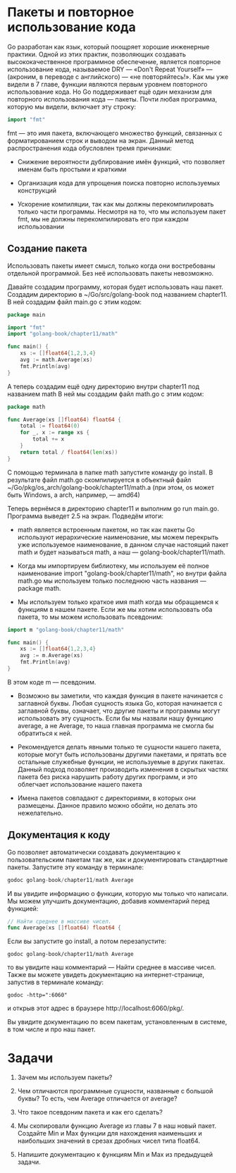 # Пакеты и повторное использование кода #
Go разработан как язык, который поощряет хорошие инженерные практики. Одной из этих практик, позволяющих создавать высококачественное программное обеспечение, является повторное использование кода, называемое DRY — «Don't Repeat Yourself» — (акроним, в переводе с английского) — «не повторяйтесь!». Как мы уже видели в 7 главе, функции являются первым уровнем повторного использование кода. Но Go поддерживает ещё один механизм для повторного использования кода — пакеты. Почти любая программа, которую мы видели, включает эту строку:
```Go
import "fmt"
```
fmt — это имя пакета, включающего множество функций, связанных с форматированием строк и выводом на экран. Данный метод распространения кода обусловлен тремя причинами:

- Снижение вероятности дублирование имён функций, что позволяет именам быть простыми и краткими

- Организация кода для упрощения поиска повторно используемых конструкций

- Ускорение компиляции, так как мы должны перекомпилировать только части программы. Несмотря на то, что мы используем пакет fmt, мы не должны перекомпилировать его при каждом использовании

## Создание пакета ##
Использовать пакеты имеет смысл, только когда они востребованы отдельной программой. Без неё использовать пакеты невозможно.

Давайте создадим программу, которая будет использовать наш пакет. Создадим директорию в ~/Go/src/golang-book под названием chapter11. В ней создадим файл main.go с этим кодом:
```Go
package main

import "fmt"
import "golang-book/chapter11/math"

func main() {
    xs := []float64{1,2,3,4}
    avg := math.Average(xs)
    fmt.Println(avg)
}
```
А теперь создадим ещё одну директорию внутри chapter11 под названием math В ней мы создадим файл math.go с этим кодом:
```Go
package math

func Average(xs []float64) float64 {
    total := float64(0)
    for _, x := range xs {
        total += x
    }
    return total / float64(len(xs))
}
```
C помощью терминала в папке math запустите команду go install. В результате файл math.go скомпилируется в объектный файл ~/Go/pkg/os_arch/golang-book/chapter11/math.a (при этом, os может быть Windows, a arch, например, — amd64)

Теперь вернёмся в директорию chapter11 и выполним go run main.go. Программа выведет 2.5 на экран. Подведём итоги:

- math является встроенным пакетом, но так как пакеты Go используют иерархические наименование, мы можем перекрыть уже используемое наименование, в данном случае настоящий пакет math и будет называться math, а наш — golang-book/chapter11/math.

- Когда мы импортируем библиотеку, мы используем её полное наименование import "golang-book/chapter11/math", но внутри файла math.go мы используем только последнюю часть названия — package math.

- Мы используем только краткое имя math когда мы обращаемся к функциям в нашем пакете. Если же мы хотим использовать оба пакета, то мы можем использовать псевдоним:
```Go
import m "golang-book/chapter11/math"

func main() {
    xs := []float64{1,2,3,4}
    avg := m.Average(xs)
    fmt.Println(avg)
}
```
В этом коде m — псевдоним.

- Возможно вы заметили, что каждая функция в пакете начинается с заглавной буквы. Любая сущность языка Go, которая начинается с заглавной буквы, означает, что другие пакеты и программы могут использовать эту сущность. Если бы мы назвали нашу функцию average, а не Average, то наша главная программа не смогла бы обратиться к ней.

- Рекомендуется делать явными только те сущности нашего пакета, которые могут быть использованы другими пакетами, и прятать все остальные служебные функции, не используемые в других пакетах. Данный подход позволяет производить изменения в скрытых частях пакета без риска нарушить работу других программ, и это облегчает использование нашего пакета

- Имена пакетов совпадают с директориями, в которых они размещены. Данное правило можно обойти, но делать это нежелательно.

## Документация к коду ##
Go позволяет автоматически создавать документацию к пользовательским пакетам так же, как и документировать стандартные пакеты. Запустите эту команду в терминале:
```Go
godoc golang-book/chapter11/math Average
```
И вы увидите информацию о функции, которую мы только что написали. Мы можем улучшить документацию, добавив комментарий перед функцией:
```Go
// Найти среднее в массиве чисел.
func Average(xs []float64) float64 {
```
Если вы запустите go install, а потом перезапустите:
```
godoc golang-book/chapter11/math Average
```
то вы увидите наш комментарий — Найти среднее в массиве чисел. Также вы можете увидеть документацию на интернет-странице, запустив в терминале команду:
```
godoc -http=":6060"
```
и открыв этот адрес в браузере http://localhost:6060/pkg/.

Вы увидите документацию по всем пакетам, установленным в системе, в том числе и про наш пакет.

# Задачи # 
1) Зачем мы используем пакеты?

2) Чем отличаются программные сущности, названные с большой буквы? То есть, чем Average отличается от average?

3) Что такое псевдоним пакета и как его сделать?

4) Мы скопировали функцию Average из главы 7 в наш новый пакет. Создайте Min и Max функции для нахождения наименьших и наибольших значений в срезах дробных чисел типа float64.

5) Напишите документацию к функциям Min и Max из предыдущей задачи.
